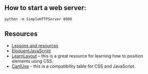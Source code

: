 ## How to start a web server:

    python -m SimpleHTTPServer 8000

## Resources

  * [Lessons and resources](https://docs.google.com/document/d/1AV0hMRoufIBV9xe66uoWoJ5-5paGPpIXSefqVVqYBMc/edit?usp=sharing)
  * [EloquentJavaScript](http://eloquentjavascript.net/)
  * [LearnLayout](http://it.learnlayout.com/) – this is a great resource for learning how to position elements using CSS.
  * [CanIUse](http://caniuse.com/) – this is a compatibility table for CSS and JavaScript.
